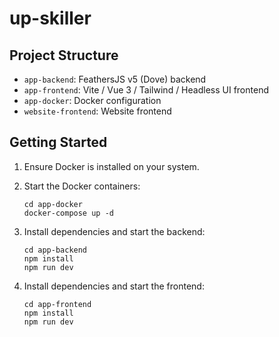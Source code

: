 # up-skiller

## Project Structure

- `app-backend`: FeathersJS v5 (Dove) backend
- `app-frontend`: Vite / Vue 3 / Tailwind / Headless UI frontend
- `app-docker`: Docker configuration
- `website-frontend`: Website frontend

## Getting Started

1. Ensure Docker is installed on your system.

2. Start the Docker containers:
   ```
   cd app-docker
   docker-compose up -d
   ```

3. Install dependencies and start the backend:
   ```
   cd app-backend
   npm install
   npm run dev
   ```

4. Install dependencies and start the frontend:
   ```
   cd app-frontend
   npm install
   npm run dev
   ```